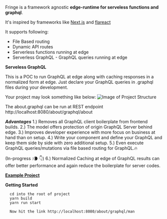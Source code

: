 Fringe is a framework agnostic **edge-runtime for serveless functions and graphql**.

It's inspired by frameworks like [Next.js](https://nextjs.org/) and [flareact](https://flareact.com/)

It supports following:

- File Based routing
- Dynamic API routes
- Serverless functions running at edge
- Serverless GraphQL - GraphQL queries running at edge

**Serveless GraphQL**

This is a POC to run GraphQL at edge along with caching responses in a normalized form at edge. Just declare your GraphQL queries in .graphql files during your development.

Your project may look something like below:
![Image of Project Structure](https://user-images.githubusercontent.com/4037621/104008201-21147100-51cf-11eb-825b-5524b4457aa7.png)

The about.graphql can be run at REST endpoint http://localhost:8080/about/graphql/about

***Advantages***
1.) Removes all GraphQL client boilerplate from frontend builds.
2.) The model offers protection of origin GraphQL Server behind edge.
3.) Improves developer experience with more focus on business at hand than on setup.
4.) Write your component and define your GraphQL and keep them side by side with zero additional setup.
5.) Even execute GraphQL queries/mutations via file based routing for GraphQL.🔥

(In-progress :🌘 👇)
6.) Normalized Caching at edge of GraphQL results can offer better performance and again reduce the boilerplate for server codes.

**[Example Project](./test/fixtures)**

**Getting Started**

  ```
    cd into the root of project
    yarn build
    yarn run start 

    Now hit the link http://localhost:8080/about/graphql/man
  ```




